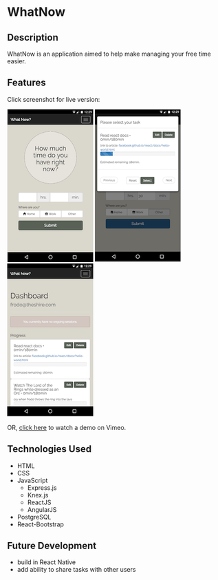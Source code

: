 # WhatNow

## Description
  WhatNow is an application aimed to help make managing your free time easier.

## Features
  Click screenshot for live version:

  [![WhatNow: Time Input](/readme/images/q3-time-input.png)](https://whatnowapp.herokuapp.com/) [![WhatNow: Task Select](/readme/images/q3-task-select.png)](https://whatnowapp.herokuapp.com/) [![WhatNow: Dashboard](/readme/images/q3-dashboard.png)](https://whatnowapp.herokuapp.com/)

  OR, [click here](https://vimeo.com/206751022 "WhatNow? demo") to watch a demo on Vimeo.

## Technologies Used

  * HTML
  * CSS
  * JavaScript
    * Express.js
    * Knex.js
    * ReactJS
    * AngularJS
  * PostgreSQL
  * React-Bootstrap

## Future Development

  * build in React Native
  * add ability to share tasks with other users
